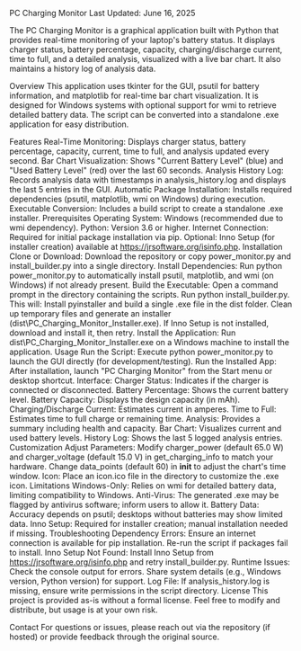 PC Charging Monitor
Last Updated: June 16, 2025

The PC Charging Monitor is a graphical application built with Python that provides real-time monitoring of your laptop's battery status. It displays charger status, battery percentage, capacity, charging/discharge current, time to full, and a detailed analysis, visualized with a live bar chart. It also maintains a history log of analysis data.

Overview
This application uses tkinter for the GUI, psutil for battery information, and matplotlib for real-time bar chart visualization. It is designed for Windows systems with optional support for wmi to retrieve detailed battery data. The script can be converted into a standalone .exe application for easy distribution.

Features
Real-Time Monitoring: Displays charger status, battery percentage, capacity, current, time to full, and analysis updated every second.
Bar Chart Visualization: Shows "Current Battery Level" (blue) and "Used Battery Level" (red) over the last 60 seconds.
Analysis History Log: Records analysis data with timestamps in analysis_history.log and displays the last 5 entries in the GUI.
Automatic Package Installation: Installs required dependencies (psutil, matplotlib, wmi on Windows) during execution.
Executable Conversion: Includes a build script to create a standalone .exe installer.
Prerequisites
Operating System: Windows (recommended due to wmi dependency).
Python: Version 3.6 or higher.
Internet Connection: Required for initial package installation via pip.
Optional: Inno Setup (for installer creation) available at https://jrsoftware.org/isinfo.php.
Installation
Clone or Download:
Download the repository or copy power_monitor.py and install_builder.py into a single directory.
Install Dependencies:
Run python power_monitor.py to automatically install psutil, matplotlib, and wmi (on Windows) if not already present.
Build the Executable:
Open a command prompt in the directory containing the scripts.
Run python install_builder.py.
This will:
Install pyinstaller and build a single .exe file in the dist folder.
Clean up temporary files and generate an installer (dist\PC_Charging_Monitor_Installer.exe).
If Inno Setup is not installed, download and install it, then retry.
Install the Application:
Run dist\PC_Charging_Monitor_Installer.exe on a Windows machine to install the application.
Usage
Run the Script:
Execute python power_monitor.py to launch the GUI directly (for development/testing).
Run the Installed App:
After installation, launch "PC Charging Monitor" from the Start menu or desktop shortcut.
Interface:
Charger Status: Indicates if the charger is connected or disconnected.
Battery Percentage: Shows the current battery level.
Battery Capacity: Displays the design capacity (in mAh).
Charging/Discharge Current: Estimates current in amperes.
Time to Full: Estimates time to full charge or remaining time.
Analysis: Provides a summary including health and capacity.
Bar Chart: Visualizes current and used battery levels.
History Log: Shows the last 5 logged analysis entries.
Customization
Adjust Parameters:
Modify charger_power (default 65.0 W) and charger_voltage (default 15.0 V) in get_charging_info to match your hardware.
Change data_points (default 60) in __init__ to adjust the chart's time window.
Icon:
Place an icon.ico file in the directory to customize the .exe icon.
Limitations
Windows-Only: Relies on wmi for detailed battery data, limiting compatibility to Windows.
Anti-Virus: The generated .exe may be flagged by antivirus software; inform users to allow it.
Battery Data: Accuracy depends on psutil; desktops without batteries may show limited data.
Inno Setup: Required for installer creation; manual installation needed if missing.
Troubleshooting
Dependency Errors: Ensure an internet connection is available for pip installation. Re-run the script if packages fail to install.
Inno Setup Not Found: Install Inno Setup from https://jrsoftware.org/isinfo.php and retry install_builder.py.
Runtime Issues: Check the console output for errors. Share system details (e.g., Windows version, Python version) for support.
Log File: If analysis_history.log is missing, ensure write permissions in the script directory.
License
This project is provided as-is without a formal license. Feel free to modify and distribute, but usage is at your own risk.

Contact
For questions or issues, please reach out via the repository (if hosted) or provide feedback through the original source.
